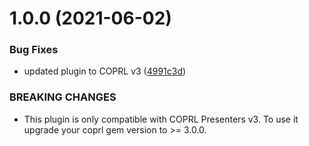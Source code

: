 # 1.0.0 (2021-06-02)


### Bug Fixes

* updated plugin to COPRL v3 ([4991c3d](https://github.com/coprl/image_crop_presenter_plugin/commit/4991c3d8ea150ff2a275929261eee8bcce9bd4f3))


### BREAKING CHANGES

* This plugin is only compatible with COPRL Presenters v3. To use it upgrade your coprl gem version to >= 3.0.0.
